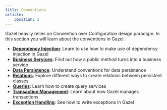 ```yaml
---
title: Conventions
article:
    position: 2
---
```


Gazel heavily relies on Convention over Configuration design paradigm. In this
section you will learn about the conventions in Gazel.

- [__Dependency Injection__](/conventions#dependency-injection): Learn to use
  how to make use of dependency injection in Gazel
- [__Business Services__](/conventions#business-services): Find out how a
  public method turns into a business service
- [__Data Persistence__](/conventions#data-persistence): Understand conventions
  for data persistence
- [__Relations__](/conventions#relations): Explore different ways to create
  relations between persistent classes
- [__Queries__](/conventions#queries): Learn how to create query services
- [__Transaction Management__](/conventions#transaction-management): Learn
  about how Gazel manages transactions
- [__Exception Handling__](/conventions#exception-handling): See how to write
  exceptions in Gazel
